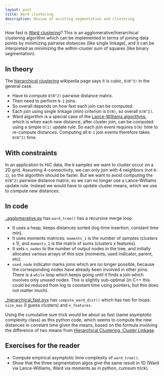 ```yaml
---
layout: post
title: Ward clustering
description: Review of existing segmentation and clustering 
---
```


How fast is [Ward clustering](https://en.wikipedia.org/wiki/Ward%27s_method)?
This is an agglomerative/hierarchical clustering algorithm which can be implemented in terms of joining data points by minimizing pairwise distances (like single linkage), and it can be interpreted as minimizing the within-cluster sum of squares (like binary segmentation).

## In theory

The [hierarchical clustering](https://en.wikipedia.org/wiki/Hierarchical_clustering) wikipedia page says it is cubic, `O(N^3)` in the general case.

* Have to compute `O(N^2)` pairwise distance matrix.
* Then need to perform `N-1` joins.
* So overall depends on how fast each join can be computed.
* Each join using single linkage (min) criterion is `O(N)`, so overall `O(N^2)`.
* Ward algorithm is a special case of the [Lance-Williams algorithms](https://en.wikipedia.org/wiki/Ward%27s_method#Lance%E2%80%93Williams_algorithms), which is when each new distance, after cluster join, can be computed using a simple `O(1)` update rule. So each join event requires `O(N)` time to re-compute distances. Computing all `N-1` join events therefore takes `O(N^2)` time.

## With constraints

In an application to HiC data, the `N` samples we want to cluster occur on a 2D grid.
Assuming 4-connectivity, we can only join with 4 neighbors (not `N-1`), so the algorithm should be faster.
But we want to avoid computing the `O(N^2)` pairwise distance matrix, so we can no longer use a Lance-Williams update rule.
Instead we would have to update cluster means, which we use to compute new distances.

## In code

[_agglomerative.py](https://github.com/scikit-learn/scikit-learn/blob/c60dae2060/sklearn/cluster/_agglomerative.py) has `ward_tree()` has a recursive merge loop.

* It uses a heap, keeps distances sorted (log-time insertion, constant time min).
* It uses moments matrices: `moments_1` is the number of samples (clusters x 1), and `moments_2` is the matrix of sums (clusters x features).
* It sets `n_nodes` to the number of output nodes in the tree, and initially allocates various arrays of this size (moments, used indicator, parent, etc).
* `used_node` indicator marks joins which are no longer possible, because the corresponding nodes have already been involved in other joins. There is a `while` loop which keeps going until it finds a join which involves only unused nodes. This is slightly sub-optimal (in C++ this could be reduced from log to constant time using pointers, but this does not matter much).

[_hierarchical_fast.pyx](https://github.com/scikit-learn/scikit-learn/blob/c60dae20604f8b9e585fc18a8fa0e0fb50712179/sklearn/cluster/_hierarchical_fast.pyx)
has `compute_ward_dist()` which has two for loops: `size_max` (I guess clusters) and `n_features`.

Using the cumulative sum trick would be about as fast (same asymptotic complexity class) as this python code, which seems to compute the new distances in constant time given the means, based on the formula involving the difference of two means from [Hierarchical Clustering, Cluster Linkage](https://en.wikipedia.org/wiki/Hierarchical_clustering#Cluster_Linkage).

## Exercises for the reader

* Compute empirical asymptotic time complexity of `ward_tree()`.
* Show that the three segmentation algos give the same result in 1D (Ward via Lance-Williams, Ward via moments as in python, cumsum trick).
